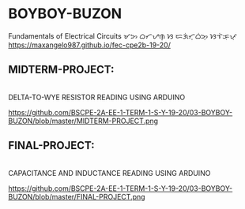 # BOYBOY-BUZON
Fundamentals of Electrical Circuits ᜋᜅ ᜊᜆᜌᜈ᜔ ᜐ ᜇᜄᜒᜆ᜔ᜊᜒᜅ᜔ ᜐᜎᜒᜃᜓᜉ᜔ https://maxangelo987.github.io/fec-cpe2b-19-20/


## MIDTERM-PROJECT:
<br>
DELTA-TO-WYE RESISTOR READING USING ARDUINO

https://github.com/BSCPE-2A-EE-1-TERM-1-S-Y-19-20/03-BOYBOY-BUZON/blob/master/MIDTERM-PROJECT.png

## FINAL-PROJECT:
<br>
CAPACITANCE AND INDUCTANCE READING USING ARDUINO

https://github.com/BSCPE-2A-EE-1-TERM-1-S-Y-19-20/03-BOYBOY-BUZON/blob/master/FINAL-PROJECT.png


